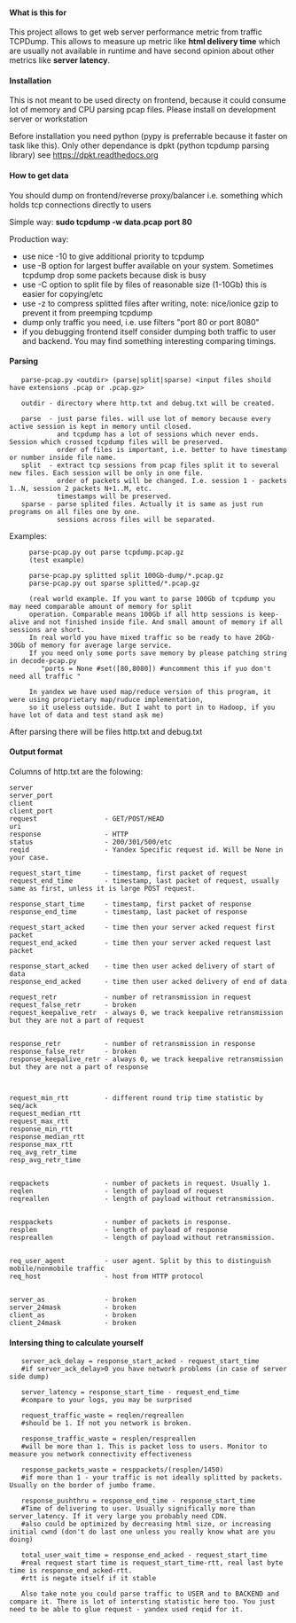 #### What is this for ####
This project allows to get web server performance metric from traffic TCPDump. 
This allows to measure up metric like **html delivery time** which are usually not available in runtime and have second opinion about other metrics like **server latency**.


#### Installation ####
This is not meant to be used directy on frontend, because it could consume lot of memory and CPU parsing pcap files.
Please install on development server or workstation

Before installation you need python (pypy is preferrable because it faster on task like this).
Only other dependance is dpkt (python tcpdump parsing library) see https://dpkt.readthedocs.org

#### How to get data ####

You should dump on frontend/reverse proxy/balancer i.e. something which holds tcp connections directly to users

Simple way:
   **sudo tcpdump -w data.pcap port 80**

Production way:
   * use nice -10 to give additional priority to tcpdump
   * use -B option for largest buffer available on your system. Sometimes tcpdump drop some packets because disk is busy
   * use -C option to split file by files of reasonable size (1-10Gb) this is easier for copying/etc
   * use -z to compress splitted files after writing, note: nice/ionice gzip to prevent it from preemping tcpdump 
   * dump only traffic you need, i.e. use filters "port 80 or port 8080"
   * if you debugging frontend itself consider dumping both traffic to user and backend. You may find something interesting comparing timings.


#### Parsing ####
```
   parse-pcap.py <outdir> (parse|split|sparse) <input files shoild have extensions .pcap or .pcap.gz> 

   outdir - directory where http.txt and debug.txt will be created.

   parse  - just parse files. will use lot of memory because every active session is kept in memory until closed. 
            and tcpdump has a lot of sessions which never ends. Session which crossed tcpdump files will be preserved.
            order of files is important, i.e. better to have timestamp or number inside file name.
   split  - extract tcp sessions from pcap files split it to several new files. Each session will be only in one file.
            order of packets will be changed. I.e. session 1 - packets 1..N, session 2 packets N+1..M, etc.
            timestamps will be preserved. 
   sparse - parse splited files. Actually it is same as just run programs on all files one by one.
            sessions across files will be separated. 
```

Examples: 

```
     parse-pcap.py out parse tcpdump.pcap.gz 
     (test example)

     parse-pcap.py splitted split 100Gb-dump/*.pcap.gz
     parse-pcap.py out sparse splitted/*.pcap.gz 

     (real world example. If you want to parse 100Gb of tcpdump you may need comparable amount of memory for split 
     operation. Comparable means 100Gb if all http sessions is keep-alive and not finished inside file. And small amount of memory if all sessions are short. 
     In real world you have mixed traffic so be ready to have 20Gb-30Gb of memory for average large service.
     If you need only some ports save memory by please patching string in decode-pcap.py 
        "ports = None #set([80,8080]) #uncomment this if yuo don't need all traffic "

     In yandex we have used map/reduce version of this program, it were using proprietary map/ruduce implementation, 
     so it useless outside. But I waht to port in to Hadoop, if you have lot of data and test stand ask me)
```

After parsing there will be files http.txt and debug.txt 

#### Output format ####


Columns of http.txt are the folowing:

```
server  
server_port     
client  
client_port     
request                 - GET/POST/HEAD
uri 
response                - HTTP
status                  - 200/301/500/etc
reqid                   - Yandex Specific request id. Will be None in your case. 

request_start_time      - timestamp, first packet of request
request_end_time        - timestamp, last packet of request, usually same as first, unless it is large POST request.

response_start_time     - timestamp, first packet of response
response_end_time       - timestamp, last packet of response   

request_start_acked     - time then your server acked request first packet
request_end_acked       - time then your server acked request last packet      

response_start_acked    - time then user acked delivery of start of data
response_end_acked      - time then user acked delivery of end of data

request_retr            - number of retransmission in request     
request_false_retr      - broken   
request_keepalive_retr  - always 0, we track keepalive retransmission but they are not a part of request 


response_retr           - number of retransmission in response
response_false_retr     - broken
response_keepalive_retr - always 0, we track keepalive retransmission but they are not a part of response



request_min_rtt         - different round trip time statistic by seq/ack
request_median_rtt      
request_max_rtt 
response_min_rtt        
response_median_rtt     
response_max_rtt        
req_avg_retr_time       
resp_avg_retr_time      


reqpackets              - number of packets in request. Usually 1.
reqlen                  - length of payload of request
reqreallen              - length of payload without retransmission.


resppackets             - number of packets in response.
resplen                 - length of payload of response
respreallen             - length of payload without retransmission.


req_user_agent          - user agent. Split by this to distinguish mobile/nonmobile traffic
req_host                - host from HTTP protocol


server_as               - broken
server_24mask           - broken
client_as               - broken 
client_24mask           - broken
```

#### Intersing thing to calculate yourself ####

``` 
   server_ack_delay = response_start_acked - request_start_time 
   #if server_ack_delay>0 you have network problems (in case of server side dump)

   server_latency = response_start_time - request_end_time
   #compare to your logs, you may be surprised

   request_traffic_waste = reqlen/reqreallen
   #should be 1. If not you network is broken.

   response_traffic_waste = resplen/respreallen
   #will be more than 1. This is packet loss to users. Monitor to measure you network connectivity effectiveness

   response_packets_waste = resppackets/(resplen/1450)
   #if more than 1 - your traffic is not ideally splitted by packets. Usually on the border of jumbo frame.

   response_pushthru = response_end_time - response_start_time
   #Time of delivering to user. Usually significally more than server_latency. If it very large you probably need CDN.
   #also could be optimized by decreasing html size, or increasing initial cwnd (don't do last one unless you really know what are you doing)

   total_user_wait_time = response_end_acked - request_start_time
   #real request start time is request_start_time-rtt, real last byte time is response_end_acked-rtt.
   #rtt is negate itself if it stable

   Also take note you could parse traffic to USER and to BACKEND and compare it. There is lot of intersting statistic here too. You just need to be able to glue request - yandex used reqid for it.
```



